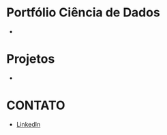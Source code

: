 # Portfólio Ciência de Dados
*

# Projetos
* 

# CONTATO
* [LinkedIn](https://www.linkedin.com/in/alexcramires/)
